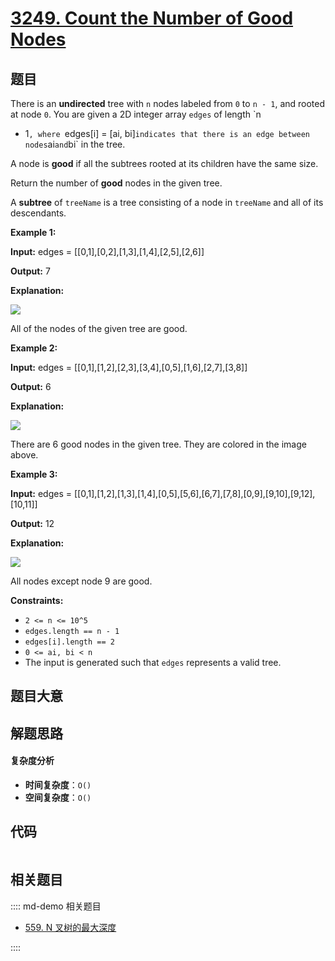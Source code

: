 # [3249. Count the Number of Good Nodes](https://leetcode.com/problems/count-the-number-of-good-nodes/)

## 题目

There is an **undirected** tree with `n` nodes labeled from `0` to `n - 1`,
and rooted at node `0`. You are given a 2D integer array `edges` of length `n

- 1`, where `edges[i] = [ai, bi]`indicates that there is an edge between
nodes`ai`and`bi` in the tree.

A node is **good** if all the subtrees rooted at its children have the same
size.

Return the number of **good** nodes in the given tree.

A **subtree** of `treeName` is a tree consisting of a node in `treeName` and
all of its descendants.

**Example 1:**

**Input:** edges = [[0,1],[0,2],[1,3],[1,4],[2,5],[2,6]]

**Output:** 7

**Explanation:**

![](https://assets.leetcode.com/uploads/2024/05/26/tree1.png)

All of the nodes of the given tree are good.

**Example 2:**

**Input:** edges = [[0,1],[1,2],[2,3],[3,4],[0,5],[1,6],[2,7],[3,8]]

**Output:** 6

**Explanation:**

![](https://assets.leetcode.com/uploads/2024/06/03/screenshot-2024-06-03-193552.png)

There are 6 good nodes in the given tree. They are colored in the image above.

**Example 3:**

**Input:** edges =
[[0,1],[1,2],[1,3],[1,4],[0,5],[5,6],[6,7],[7,8],[0,9],[9,10],[9,12],[10,11]]

**Output:** 12

**Explanation:**

![](https://assets.leetcode.com/uploads/2024/08/08/rob.jpg)

All nodes except node 9 are good.

**Constraints:**

- `2 <= n <= 10^5`
- `edges.length == n - 1`
- `edges[i].length == 2`
- `0 <= ai, bi < n`
- The input is generated such that `edges` represents a valid tree.

## 题目大意

## 解题思路

#### 复杂度分析

- **时间复杂度**：`O()`
- **空间复杂度**：`O()`

## 代码

```javascript

```

## 相关题目

:::: md-demo 相关题目

- [559. N 叉树的最大深度](./0559.md)

::::
